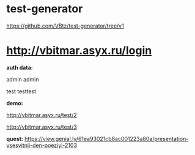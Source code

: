 # test-generator
https://github.com/VBtz/test-generator/tree/v1 <br>

http://vbitmar.asyx.ru/login
===
**auth data:**

admin admin

test testtest


**demo:**

http://vbitmar.asyx.ru/test/2

http://vbitmar.asyx.ru/test/3



**quest:**
https://view.genial.ly/61ea93021cb8ac001223a80a/presentation-vsesvitnij-den-poeziyi-2103
